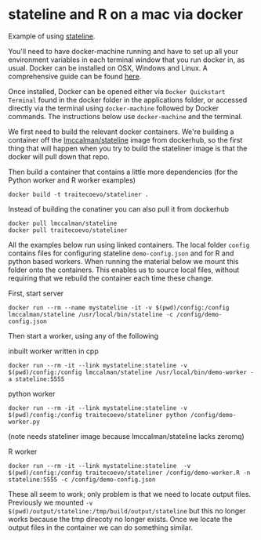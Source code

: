 # stateline and R on a mac via docker

Example of using [stateline](https://github.com/NICTA/stateline).

You'll need to have docker-machine running and have to set up all your environment variables in each terminal window that you run docker in, as usual. Docker can be installed on OSX, Windows and Linux. A comprehensive guide can be found [here](http://docs.docker.com/mac/started/).

Once installed, Docker can be opened either via `Docker Quickstart Terminal` found in the docker folder in the applications folder, or accessed directly via the terminal using `docker-machine` followed by Docker commands. The instructions below use `docker-machine` and the terminal.

We first need to build the relevant docker containers.  We're building a container
off the [lmccalman/stateline](https://hub.docker.com/r/lmccalman/stateline/) image from dockerhub, so the first thing that will happen when you try to build the stateliner image is that the docker will pull down that repo.

Then build a container that contains a little more dependencies (for the Python worker and R worker examples)

    docker build -t traitecoevo/stateliner .

Instead of building the conatiner you can also pull it from dockerhub 

    docker pull lmccalman/stateline 
    docker pull traitecoevo/stateliner 

All the examples below run using linked containers. The local folder `config` contains files for configuring stateline `demo-config.json` and for R and python based workers. When running the material below we mount this folder onto the containers. This enables us to source local files, without requiring that we rebuild the container each time these change.

First, start server

    docker run --rm --name mystateline -it -v $(pwd)/config:/config lmccalman/stateline /usr/local/bin/stateline -c /config/demo-config.json

Then start a worker, using any of the following

inbuilt worker written in cpp

    docker run --rm -it --link mystateline:stateline -v $(pwd)/config:/config lmccalman/stateline /usr/local/bin/demo-worker -a stateline:5555

python worker

    docker run --rm -it --link mystateline:stateline -v $(pwd)/config:/config traitecoevo/stateliner python /config/demo-worker.py
(note needs stateliner image because lmccalman/stateline lacks zeromq)

R worker

    docker run --rm -it --link mystateline:stateline  -v $(pwd)/config:/config traitecoevo/stateliner /config/demo-worker.R -n stateline:5555 -c /config/demo-config.json

These all seem to work; only problem is that we need to locate output files. Previously we mounted `-v $(pwd)/output/stateline:/tmp/build/output/stateline` but this no longer works because the tmp direcoty no longer exists. Once we locate the output files in the container we can do something similar. 
